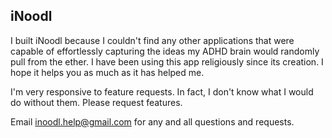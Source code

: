 ## iNoodl

I built iNoodl because I couldn't find any other applications that were capable of effortlessly capturing the ideas my ADHD brain would randomly pull from the ether. I have been using this app religiously since its creation. I hope it helps you as much as it has helped me.

I'm very responsive to feature requests. In fact, I don't know what I would do without them. Please request features.

Email inoodl.help@gmail.com for any and all questions and requests.
